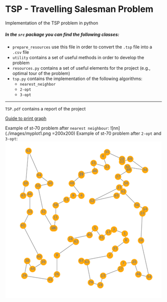 # TSP - Travelling Salesman Problem

Implementation of the TSP problem in python

##### In the `src` package you can find the following classes:

- `prepare_resources` use this file in order to convert the `.tsp` file into a `.csv` file
- `utility` contains a set of useful methods in order to develop the problem
- `resources.py` contains a set of useful elements for the project (e.g., optimal tour of the problem)
- `tsp.py` contains the implementation of the following algorithms: 
  * `nearest_neighbor`
  * `2-opt`
  * `3-opt`

---
`TSP.pdf` contains a report of the project

[Guide to print graph](https://codereview.stackexchange.com/questions/208387/2-opt-algorithm-for-the-traveling-salesman-and-or-sro)


Example of st-70 problem after `nearest neighbour`:
![nn](./images/myplot1.png =200x200)
Example of st-70 problem after `2-opt` and `3-opt`:
![opt](./images/myplot2.png)
